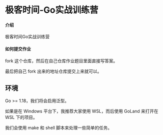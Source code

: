 # 极客时间-Go实战训练营

#### 介绍
极客时间Go实战训练营

#### 如何提交作业

fork 这个仓库，然后在自己仓库作业题目里面直接写答案。

最后把自己 fork 出来的地址仓库提交上来就可以。


## 环境

Go >= 1.18，我们将会启用泛型。

如果是在 Windows 平台下，我推荐大家使用 WSL，而后使用 GoLand 来打开在 WSL 下的项目。

我们会使用 make 和 shell 脚本来处理一些简单的任务。